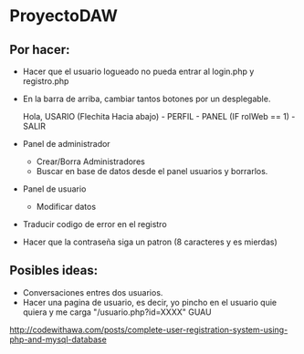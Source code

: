 # ProyectoDAW
## Por hacer:
- Hacer que el usuario logueado no pueda entrar al login.php y registro.php
- En la barra de arriba, cambiar tantos botones por un desplegable.

    Hola, USARIO (Flechita Hacia abajo)
      - PERFIL
      - PANEL (IF rolWeb == 1)
      - SALIR
      
- Panel de administrador
  - Crear/Borra Administradores
  - Buscar en base de datos desde el panel usuarios y borrarlos.
- Panel de usuario
  - Modificar datos
- Traducir codigo de error en el registro
- Hacer que la contraseña siga un patron (8 caracteres y es mierdas)
  
 
## Posibles ideas:
  - Conversaciones entres dos usuarios.
  - Hacer una pagina de usuario, es decir, yo pincho en el usuario quie quiera y me carga "/usuario.php?id=XXXX"  GUAU

http://codewithawa.com/posts/complete-user-registration-system-using-php-and-mysql-database
